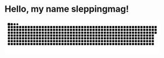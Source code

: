 
# Hello, my name sleppingmag!

<p align="center">
 <img width="600" src="assets/github-snake.svg" alt="snake"/>
</p>

